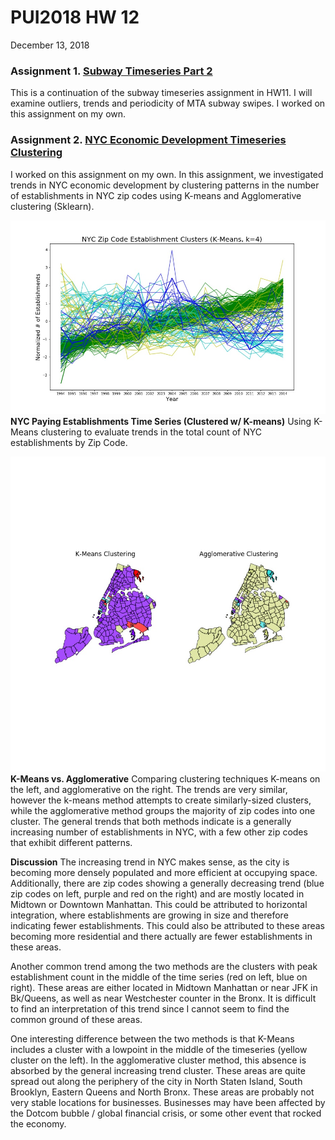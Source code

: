 # PUI2018 HW 12
December 13, 2018

### Assignment 1. [Subway Timeseries Part 2](../HW12_zem232/HW12_zem232_MTA_Time_Series.ipynb) 
This is a continuation of the subway timeseries assignment in HW11. I will examine outliers, trends and periodicity of MTA subway swipes. I worked on this assignment on my own.


### Assignment 2. [NYC Economic Development Timeseries Clustering](../HW12_zem232/HW12_zem232_ZipCode_Clustering.ipynb)
I worked on this assignment on my own. 
In this assignment, we investigated trends in NYC economic development by clustering patterns in the number of establishments in NYC zip codes using K-means and Agglomerative clustering (Sklearn).

![Alt text](../HW12_zem232/NYCkmeansk=4trends.jpeg)
**NYC Paying Establishments Time Series (Clustered w/ K-means)** Using K-Means clustering to evaluate trends in the total count of NYC establishments by Zip Code.


![Alt text](../HW12_zem232/NYCbothclusters.jpeg)
**K-Means vs. Agglomerative** Comparing clustering techniques K-means on the left, and agglomerative on the right. The trends are very similar, however the k-means method attempts to create similarly-sized clusters, while the agglomerative method groups the majority of zip codes into one cluster. The general trends that both methods indicate is a generally increasing number of establishments in NYC, with a few other zip codes that exhibit different patterns.

**Discussion**
The increasing trend in NYC makes sense, as the city is becoming more densely populated and more efficient at occupying space. Additionally, there are zip codes showing a generally decreasing trend (blue zip codes on left, purple and red on the right) and are mostly located in Midtown or Downtown Manhattan. This could be attributed to horizontal integration, where establishments are growing in size and therefore indicating fewer establishments. This could also be attributed to these areas becoming more residential and there actually are fewer establishments in these areas.

Another common trend among the two methods are the clusters with peak establishment count in the middle of the time series (red on left, blue on right). These areas are either located in Midtown Manhattan or near JFK in Bk/Queens, as well as near Westchester counter in the Bronx. It is difficult to find an interpretation of this trend since I cannot seem to find the common ground of these areas.

One interesting difference between the two methods is that K-Means includes a cluster with a lowpoint in the middle of the timeseries (yellow cluster on the left). In the agglomerative cluster method, this absence is absorbed by the general increasing trend cluster. These areas are quite spread out along the periphery of the city in North Staten Island, South Brooklyn, Eastern Queens and North Bronx. These areas are probably not very stable locations for businesses. Businesses may have been affected by the Dotcom bubble / global financial crisis, or some other event that rocked the economy.


